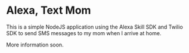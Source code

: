 # Alexa, Text Mom

This is a simple NodeJS application using the Alexa Skill SDK and Twilio SDK to send SMS messages to my mom when I arrive at home.

More information soon.

